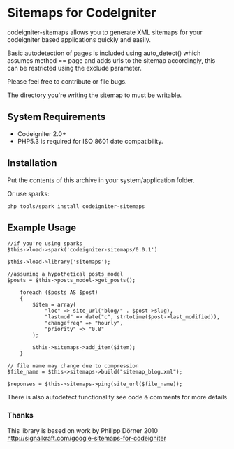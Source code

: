 # Sitemaps for CodeIgniter

codeigniter-sitemaps allows you to generate XML sitemaps for your codeigniter based applications quickly and easily.

Basic autodetection of pages is included using auto_detect() which assumes method == page and adds urls to the sitemap accordingly, this can be restricted using the exclude parameter.

Please feel free to contribute or file bugs.

The directory you're writing the sitemap to must be writable.

## System Requirements

* Codeigniter 2.0+
* PHP5.3 is required for ISO 8601 date compatibility.

## Installation
Put the contents of this archive in your system/application folder.

Or use sparks: 

    php tools/spark install codeigniter-sitemaps

## Example Usage

    //if you're using sparks
    $this->load->spark('codeigniter-sitemaps/0.0.1')

    $this->load->library('sitemaps');

    //assuming a hypothetical posts_model
    $posts = $this->posts_model->get_posts();

        foreach ($posts AS $post)
        {
            $item = array(
                "loc" => site_url("blog/" . $post->slug),
                "lastmod" => date("c", strtotime($post->last_modified)),
                "changefreq" => "hourly",
                "priority" => "0.8"
            );

            $this->sitemaps->add_item($item);
        }

    // file name may change due to compression
    $file_name = $this->sitemaps->build("sitemap_blog.xml");

    $reponses = $this->sitemaps->ping(site_url($file_name));

There is also autodetect functionality see code & comments for more details

### Thanks
This library is based on work by Philipp Dörner 2010
http://signalkraft.com/google-sitemaps-for-codeigniter

